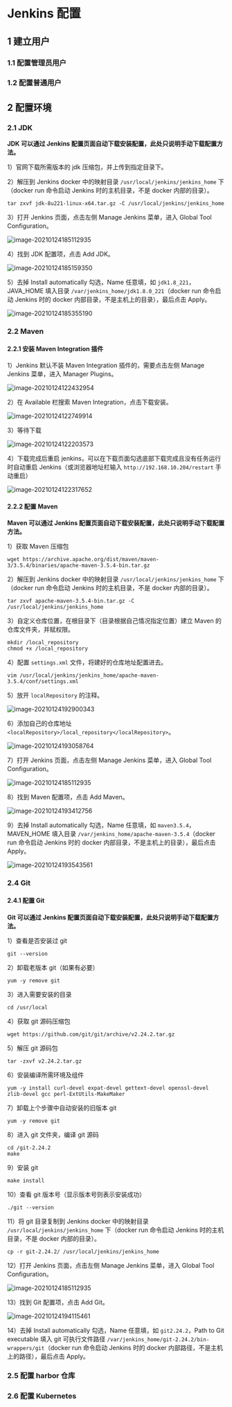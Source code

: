 # Jenkins 配置

## 1 建立用户

### 1.1 配置管理员用户

### 1.2 配置普通用户

## 2 配置环境

### 2.1 JDK

**JDK 可以通过 Jenkins 配置页面自动下载安装配置，此处只说明手动下载配置方法。**

1）官网下载所需版本的 jdk 压缩包，并上传到指定目录下。

2）解压到 Jenkins docker 中的映射目录 `/usr/local/jenkins/jenkins_home` 下（docker run 命令启动 Jenkins 时的主机目录，不是 docker 内部的目录）。

````shell
tar zxvf jdk-8u221-linux-x64.tar.gz -C /usr/local/jenkins/jenkins_home
````

3）打开 Jenkins 页面，点击左侧 Manage Jenkins 菜单，进入 Global Tool Configuration。

![image-20210124185112935](assets/image-20210124185112935.png)

4）找到 JDK 配置项，点击 Add JDK。

![image-20210124185159350](assets/image-20210124185159350.png)



5）去掉 Install automatically 勾选，Name 任意填，如 `jdk1.8_221`，JAVA_HOME 填入目录 `/var/jenkins_home/jdk1.8.0_221`（docker run 命令启动 Jenkins 时的 docker 内部目录，不是主机上的目录），最后点击 Apply。

![image-20210124185355190](assets/image-20210124185355190.png)

### 2.2 Maven

#### 2.2.1 安装 Maven Integration 插件

1）Jenkins 默认不装 Maven Integration 插件的，需要点击左侧 Manage Jenkins 菜单，进入 Manager Plugins。

![image-20210124122432954](assets/image-20210124122432954.png)

2）在 Available 栏搜索 Maven Integration，点击下载安装。

![image-20210124122749914](assets/image-20210124122749914.png)

3）等待下载

![image-20210124122203573](assets/image-20210124122203573.png)

4）下载完成后重启 jenkins，可以在下载页面勾选底部下载完成且没有任务运行时自动重启 Jenkins（或浏览器地址栏输入 `http://192.168.10.204/restart` 手动重启）

![image-20210124122317652](assets/image-20210124122317652.png)

#### 2.2.2 配置 Maven

**Maven 可以通过 Jenkins 配置页面自动下载安装配置，此处只说明手动下载配置方法。**

1）获取 Maven 压缩包

````shell
wget https://archive.apache.org/dist/maven/maven-3/3.5.4/binaries/apache-maven-3.5.4-bin.tar.gz
````

2）解压到 Jenkins docker 中的映射目录 `/usr/local/jenkins/jenkins_home` 下（docker run 命令启动 Jenkins 时的主机目录，不是 docker 内部的目录）。

````shell
tar zxvf apache-maven-3.5.4-bin.tar.gz -C /usr/local/jenkins/jenkins_home
````

3）自定义仓库位置，在根目录下（目录根据自己情况指定位置）建立 Maven 的仓库文件夹，并赋权限。 

````shell
mkdir /local_repository
chmod +x /local_repository
````

4）配置 `settings.xml` 文件，将建好的仓库地址配置进去。

````shell
vim /usr/local/jenkins/jenkins_home/apache-maven-3.5.4/conf/settings.xml
````

5）放开 `localRepository` 的注释。

![image-20210124192900343](assets/image-20210124192900343.png)

6）添加自己的仓库地址 `<localRepository>/local_repository</localRepository>`。

![image-20210124193058764](assets/image-20210124193058764.png)

7）打开 Jenkins 页面，点击左侧 Manage Jenkins 菜单，进入 Global Tool Configuration。

![image-20210124185112935](assets/image-20210124185112935.png)

8）找到 Maven 配置项，点击 Add Maven。

![image-20210124193412756](assets/image-20210124193412756.png)

9）去掉 Install automatically 勾选，Name 任意填，如 `maven3.5.4`，MAVEN_HOME 填入目录 `/var/jenkins_home/apache-maven-3.5.4`（docker run 命令启动 Jenkins 时的 docker 内部目录，不是主机上的目录），最后点击 Apply。

![image-20210124193543561](assets/image-20210124193543561.png)

### 2.4 Git

#### 2.4.1 配置 Git

**Git 可以通过 Jenkins 配置页面自动下载安装配置，此处只说明手动下载配置方法。**

1）查看是否安装过 git

````shell
git --version
````

2）卸载老版本 git（如果有必要）

````shell
yum -y remove git
````

3）进入需要安装的目录

````shell
cd /usr/local
````

4）获取 git 源码压缩包

````shell
wget https://github.com/git/git/archive/v2.24.2.tar.gz
````

5）解压 git 源码包

````shell
tar -zxvf v2.24.2.tar.gz
````

6）安装编译所需环境及组件

````shell
yum -y install curl-devel expat-devel gettext-devel openssl-devel zlib-devel gcc perl-ExtUtils-MakeMaker
````

7）卸载上个步骤中自动安装的旧版本 git

````shell
yum -y remove git
````

8）进入 git 文件夹，编译 git 源码

````shell
cd /git-2.24.2
make
````

9）安装 git

````shell
make install
````

10）查看 git 版本号（显示版本号则表示安装成功）

````shell
./git --version
````

11）将 git 目录复制到 Jenkins docker 中的映射目录 `/usr/local/jenkins/jenkins_home` 下（docker run 命令启动 Jenkins 时的主机目录，不是 docker 内部的目录）。

````shell
cp -r git-2.24.2/ /usr/local/jenkins/jenkins_home
````

12）打开 Jenkins 页面，点击左侧 Manage Jenkins 菜单，进入 Global Tool Configuration。

![image-20210124185112935](assets/image-20210124185112935.png)

13）找到 Git 配置项，点击 Add Git。

![image-20210124194115461](assets/image-20210124194115461.png)

14）去掉 Install automatically 勾选，Name 任意填，如 `git2.24.2`，Path to Git executable 填入 git 可执行文件路径 `/var/jenkins_home/git-2.24.2/bin-wrappers/git`（docker run 命令启动 Jenkins 时的 docker 内部路径，不是主机上的路径），最后点击 Apply。



### 2.5 配置 harbor 仓库



### 2.6 配置 Kubernetes



